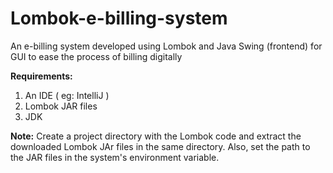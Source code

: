 # Lombok-e-billing-system
An e-billing system developed using Lombok and Java Swing (frontend) for GUI to ease the process of billing digitally 

**Requirements:**
1. An IDE ( eg: IntelliJ )
2. Lombok JAR files
3. JDK

**Note:** Create a project directory with the Lombok code and extract the downloaded Lombok JAr files in the same directory. 
Also, set the path to the JAR files in the system's environment variable.

